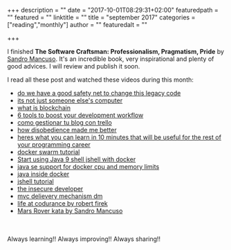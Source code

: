 +++
description = ""
date = "2017-10-01T08:29:31+02:00"
featuredpath = ""
featured = ""
linktitle = ""
title = "september 2017"
categories = ["reading","monthly"]
author = ""
featuredalt = ""

+++

I finished **The Software Craftsman: Professionalism, Pragmatism, Pride** by [Sandro Mancuso](https://codurance.com/publications/author/sandro-mancuso/). It's an incredible book, very inspirational and plenty of good advices. I will review and publish it soon.

I read all these post and watched these videos during this month:

* [do we have a good safety net to change this legacy code](https://codurance.com/2017/09/01/do-we-have-a-good-safety-net-to-change-this-legacy-code/)
* [its not just someone else's computer](https://dev.to/jonstodle/its-not-just-someone-elses-computer)
* [what is blockchain](https://dev.to/aditichaudhry92/what-is-blockchain)
* [6 tools to boost your development workflow](https://dev.to/iriskatastic/6-tools-to-boost-your-development-workflow)
* [como gestionar tu blog con trello](https://vanesatejada.com/2017/09/10/como-gestionar-tu-blog-con-trello/)
* [how disobedience made me better](https://dev.to/oyink/how-disobedience-made-me-better)
* [heres what you can learn in 10 minutes that will be useful for the rest of your programming career](https://dev.to/kenmazaika/heres-what-you-can-learn-in-10-minutes-that-will-be-useful-for-the-rest-of-your-programming-career)
* [docker swarm tutorial](https://rominirani.com/docker-swarm-tutorial-b67470cf8872)
* [Start using Java 9 shell jshell with docker](https://medium.com/@_purukaushik/start-using-java-9-shell-jshell-with-docker-888c91ff742c)
* [java se support for docker cpu and memory limits](https://blogs.oracle.com/java-platform-group/java-se-support-for-docker-cpu-and-memory-limits)
* [java inside docker](https://developers.redhat.com/blog/2017/03/14/java-inside-docker/)
* [jshell tutorial](https://jshelltutorial.com/jshell-editing)
* [the insecure developer](https://dev.to/agisilaosts/the-insecure-developer)
* [mvc delievery mechanism dm ](https://codurance.com/2017/09/20/mvc-delievery-mechanism-dm/)
* [life at codurance by robert firek](https://codurance.com/2017/09/12/life-at-codurance-robert-firek/)
* [Mars Rover kata by Sandro Mancuso](https://codurance.com/videos/2017-09-05-mars-rover/)


<br><br>
Always learning!! Always improving!! Always sharing!!